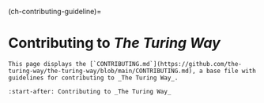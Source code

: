 (ch-contributing-guideline)=
# Contributing to _The Turing Way_

```{note}
This page displays the [`CONTRIBUTING.md`](https://github.com/the-turing-way/the-turing-way/blob/main/CONTRIBUTING.md), a base file with guidelines for contributing to _The Turing Way_.
```

```{include} ../../../CONTRIBUTING.md
:start-after: Contributing to _The Turing Way_
```
